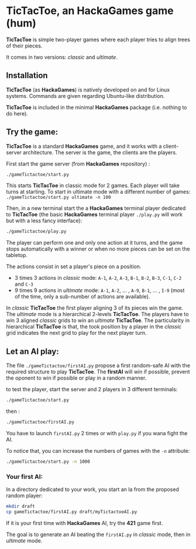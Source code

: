 # TicTacToe, an HackaGames game (hum)

**TicTacToe** is simple two-player games where each player tries to align trees of their pieces.

It comes in two versions: _classic_ and _ultimate_.

## Installation

**TicTacToe** (as **HackaGames**) is natively developed on and for Linux systems.
Commands are given regarding Ubuntu-like distribution.

**TicTacToe** is included in the minimal **HackaGames** package (i.e. nothing to do here).

## Try the game:

**TicTacToe** is a standard **HackaGames** game, and it works with a client-server architecture.
The server is the game, the clients are the players.

First start the game server (from **HackaGames** repository) :

```sh
./gameTictactoe/start.py
```

This starts **TicTacToe** in classic mode for 2 games. Each player will take turns at starting. To start in ultimate mode with a different number of games: `./gameTictactoe/start.py ultimate -n 100`

Then, in a new terminal start the a **HackaGames** terminal player dedicated to **TicTacToe** (the basic **HackaGames** terminal player `./play.py` will work but with a less fancy interface):

```sh
./gameTictactoe/play.py
```

The player can perform one and only one action at it turns, and the game stops automatically with a winner or when no more pieces can be set on the tabletop.

The actions consist in set a player's piece on a position. 

- 3 times 3 actions in _classic_ mode: `A-1`, `A-2`, `A-3`, `B-1`, `B-2`, `B-3`, `C-1`, `C-2` and `C-3`
- 9 times 9 actions in _ultimate_ mode: `A-1`, `A-2`, ... , `A-9`, `B-1`, ... , `I-9` (most of the time, only a sub-number of actions are available).

In _classic_ **TicTacToe** the first player aligning 3 of its pieces win the game.
The _ultimate_ mode is a hierarchical 2-levels **TicTacToe**. The players have to win 3 aligned _classic_ grids to win an _ultimate_ **TicTacToe**. 
The particularity in hierarchical **TicTacToe** is that, the took position by a player in the _classic_ grid indicates the next grid to play for the next player turn.

## Let an AI play:

The file `./gameTictactoe/firstAI.py` propose a first random-safe AI with the required structure to play **TicTacToe**.
The **firstAI** will win if possible, prevent the oponent to win if possible or play in a random manner.

to test the player, start the server and 2 players in 3 different terminals:

```sh
./gameTictactoe/start.py
```

then :
```sh
./gameTictactoe/firstAI.py
```

You have to launch `firstAI.py` 2 times or with `play.py` if you wana fight the AI.

To notice that, you can increase the numbers of games with the `-n` attribute:

```sh
./gameTictactoe/start.py -n 1000
```

### Your first AI:

In a directory dedicated to your work, you start an Ia from the proposed random player:

```bash
mkdir draft
cp gameTictactoe/firstAI.py draft/myTictactoeAI.py
```

If it is your first time with **HackaGames** AI, try the **421** game first.

The goal is to generate an AI beating the `firstAI.py` in _classic_ mode, then in _ultimate_ mode.

